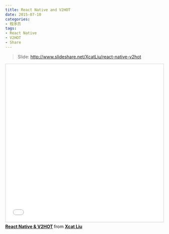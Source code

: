 ```yaml
---
title: React Native and V2HOT
date: 2015-07-10
categories:
- 程序员
tags:
- React Native
- V2HOT
- Share
---
```


> Slide: http://www.slideshare.net/XcatLiu/react-native-v2hot

<iframe src="//www.slideshare.net/slideshow/embed_code/key/ymjYgPegH2XWQg" width="620" height="504" frameborder="0" marginwidth="0" marginheight="0" scrolling="no" style="border:1px solid #CCC; border-width:1px; margin-bottom:5px; max-width: 100%;" allowfullscreen> </iframe> <div style="margin-bottom:5px"> <strong> <a href="//www.slideshare.net/XcatLiu/react-native-v2hot" title="React Native &amp; V2HOT" target="_blank">React Native &amp; V2HOT</a> </strong> from <strong><a href="//www.slideshare.net/XcatLiu" target="_blank">Xcat Liu</a></strong> </div>
